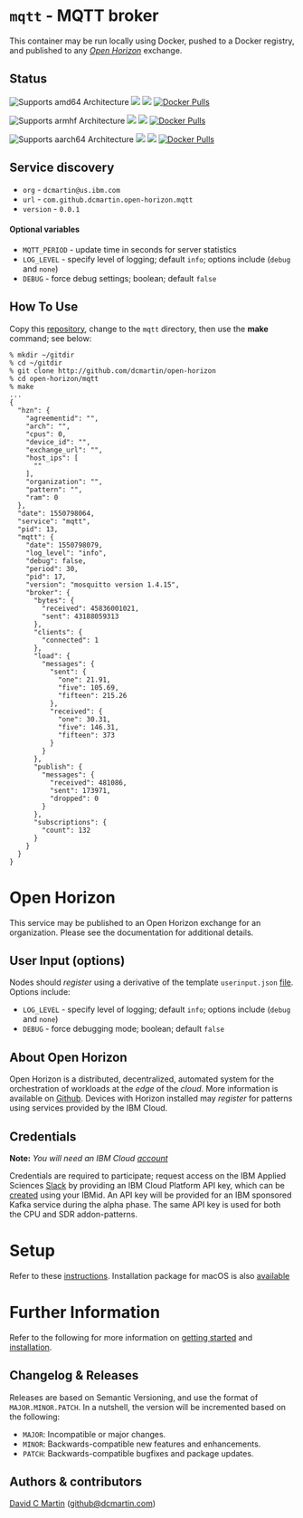 # `mqtt` - MQTT broker

This container may be run locally using Docker, pushed to a Docker registry, and published to any [_Open Horizon_][open-horizon] exchange.

## Status

![Supports amd64 Architecture][amd64-shield]
[![](https://images.microbadger.com/badges/image/dcmartin/amd64_mqtt-beta.svg)](https://microbadger.com/images/dcmartin/amd64_mqtt-beta "Get your own image badge on microbadger.com")
[![](https://images.microbadger.com/badges/version/dcmartin/amd64_mqtt-beta.svg)](https://microbadger.com/images/dcmartin/amd64_mqtt-beta "Get your own version badge on microbadger.com")
[![Docker Pulls][pulls-amd64]][docker-amd64]

[docker-amd64]: https://hub.docker.com/r/dcmartin/amd64_mqtt-beta
[pulls-amd64]: https://img.shields.io/docker/pulls/dcmartin/amd64_mqtt-beta.svg

![Supports armhf Architecture][arm-shield]
[![](https://images.microbadger.com/badges/image/dcmartin/arm_mqtt-beta.svg)](https://microbadger.com/images/dcmartin/arm_mqtt-beta "Get your own image badge on microbadger.com")
[![](https://images.microbadger.com/badges/version/dcmartin/arm_mqtt-beta.svg)](https://microbadger.com/images/dcmartin/arm_mqtt-beta "Get your own version badge on microbadger.com")
[![Docker Pulls][pulls-arm]][docker-arm]

[docker-arm]: https://hub.docker.com/r/dcmartin/arm_mqtt-beta
[pulls-arm]: https://img.shields.io/docker/pulls/dcmartin/arm_mqtt-beta.svg

![Supports aarch64 Architecture][arm64-shield]
[![](https://images.microbadger.com/badges/image/dcmartin/arm64_mqtt-beta.svg)](https://microbadger.com/images/dcmartin/arm64_mqtt-beta "Get your own image badge on microbadger.com")
[![](https://images.microbadger.com/badges/version/dcmartin/arm64_mqtt-beta.svg)](https://microbadger.com/images/dcmartin/arm64_mqtt-beta "Get your own version badge on microbadger.com")
[![Docker Pulls][pulls-arm64]][docker-arm64]

[docker-arm64]: https://hub.docker.com/r/dcmartin/arm64_mqtt-beta
[pulls-arm64]: https://img.shields.io/docker/pulls/dcmartin/arm64_mqtt-beta.svg

[arm64-shield]: https://img.shields.io/badge/aarch64-yes-green.svg
[amd64-shield]: https://img.shields.io/badge/amd64-yes-green.svg
[arm-shield]: https://img.shields.io/badge/armhf-yes-green.svg

## Service discovery
+ `org` - `dcmartin@us.ibm.com`
+ `url` - `com.github.dcmartin.open-horizon.mqtt`
+ `version` - `0.0.1`

#### Optional variables
+ `MQTT_PERIOD` - update time in seconds for server statistics
+ `LOG_LEVEL` - specify level of logging; default `info`; options include (`debug` and `none`)
+ `DEBUG` - force debug settings; boolean; default `false`

## How To Use

Copy this [repository][repository], change to the `mqtt` directory, then use the **make** command; see below:

```
% mkdir ~/gitdir
% cd ~/gitdir
% git clone http://github.com/dcmartin/open-horizon
% cd open-horizon/mqtt
% make
...
{
  "hzn": {
    "agreementid": "",
    "arch": "",
    "cpus": 0,
    "device_id": "",
    "exchange_url": "",
    "host_ips": [
      ""
    ],
    "organization": "",
    "pattern": "",
    "ram": 0
  },
  "date": 1550798064,
  "service": "mqtt",
  "pid": 13,
  "mqtt": {
    "date": 1550798079,
    "log_level": "info",
    "debug": false,
    "period": 30,
    "pid": 17,
    "version": "mosquitto version 1.4.15",
    "broker": {
      "bytes": {
        "received": 45836001021,
        "sent": 43188059313
      },
      "clients": {
        "connected": 1
      },
      "load": {
        "messages": {
          "sent": {
            "one": 21.91,
            "five": 105.69,
            "fifteen": 215.26
          },
          "received": {
            "one": 30.31,
            "five": 146.31,
            "fifteen": 373
          }
        }
      },
      "publish": {
        "messages": {
          "received": 481086,
          "sent": 173971,
          "dropped": 0
        }
      },
      "subscriptions": {
        "count": 132
      }
    }
  }
}
```

# Open Horizon

This service may be published to an Open Horizon exchange for an organization.  Please see the documentation for additional details.

## User Input (options)
Nodes should _register_ using a derivative of the template `userinput.json` [file][userinput].  Options include:
+ `LOG_LEVEL` - specify level of logging; default `info`; options include (`debug` and `none`)
+ `DEBUG` - force debugging mode; boolean; default `false`

## About Open Horizon

Open Horizon is a distributed, decentralized, automated system for the orchestration of workloads at the _edge_ of the *cloud*.  More information is available on [Github][open-horizon].  Devices with Horizon installed may _register_ for patterns using services provided by the IBM Cloud.

## Credentials

**Note:** _You will need an IBM Cloud [account][ibm-registration]_

Credentials are required to participate; request access on the IBM Applied Sciences [Slack][edge-slack] by providing an IBM Cloud Platform API key, which can be [created][ibm-apikeys] using your IBMid.  An API key will be provided for an IBM sponsored Kafka service during the alpha phase.  The same API key is used for both the CPU and SDR addon-patterns.

# Setup

Refer to these [instructions][setup].  Installation package for macOS is also [available][macos-install]

# Further Information

Refer to the following for more information on [getting started][edge-fabric] and [installation][edge-install].

## Changelog & Releases

Releases are based on Semantic Versioning, and use the format
of ``MAJOR.MINOR.PATCH``. In a nutshell, the version will be incremented
based on the following:

- ``MAJOR``: Incompatible or major changes.
- ``MINOR``: Backwards-compatible new features and enhancements.
- ``PATCH``: Backwards-compatible bugfixes and package updates.

## Authors & contributors

[David C Martin][dcmartin] (github@dcmartin.com)

[userinput]: https://github.com/dcmartin/open-horizon/blob/master/mqtt/userinput.json
[service-json]: https://github.com/dcmartin/open-horizon/blob/master/mqtt/service.json
[build-json]: https://github.com/dcmartin/open-horizon/blob/master/mqtt/build.json
[dockerfile]: https://github.com/dcmartin/open-horizon/blob/master/mqtt/Dockerfile


[dcmartin]: https://github.com/dcmartin
[edge-fabric]: https://console.test.cloud.ibm.com/docs/services/edge-fabric/getting-started.html
[edge-install]: https://console.test.cloud.ibm.com/docs/services/edge-fabric/adding-devices.html
[edge-slack]: https://ibm-appsci.slack.com/messages/edge-fabric-users/
[ibm-apikeys]: https://console.bluemix.net/iam/#/apikeys
[ibm-registration]: https://console.bluemix.net/registration/
[issue]: https://github.com/dcmartin/open-horizon/issues
[macos-install]: http://pkg.bluehorizon.network/macos
[open-horizon]: http://github.com/open-horizon/
[repository]: https://github.com/dcmartin/open-horizon
[setup]: https://github.com/dcmartin/open-horizon/blob/master/setup/README.md
